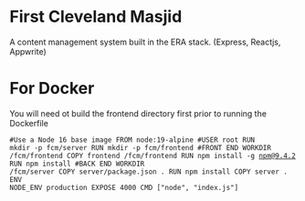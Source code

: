# First Cleveland Masjid 

A content management system built in the ERA stack. 
(Express, Reactjs, Appwrite)


# For Docker
You will need ot build the frontend directory first prior to running the Dockerfile

<code>#Use a Node 16 base image
 FROM node:19-alpine
 #USER root
 RUN mkdir -p fcm/server
 RUN mkdir -p fcm/frontend
 #FRONT END 
 WORKDIR /fcm/frontend
 COPY frontend /fcm/frontend
 RUN npm install -g npm@9.4.2
 RUN npm install
 #BACK END
 WORKDIR /fcm/server
 COPY server/package.json .
 RUN npm install
 COPY server .
 ENV NODE_ENV production
 EXPOSE 4000
 CMD ["node", "index.js"]
 </code>
